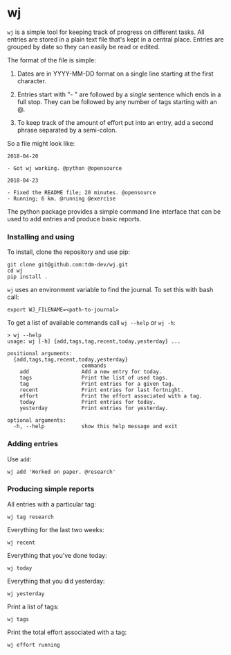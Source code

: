 # wj

`wj` is a simple tool for keeping track of progress on different
tasks. All entries are stored in a plain text file that's kept in a
central place. Entries are grouped by date so they can easily be read
or edited.

The format of the file is simple:

1. Dates are in YYYY-MM-DD format on a single line starting at the
   first character.

2. Entries start with "- " are followed by a *single* sentence which
   ends in a full stop. They can be followed by any number of tags
   starting with an @.

3. To keep track of the amount of effort put into an entry, add a
   second phrase separated by a semi-colon.

So a file might look like:

    2018-04-20
    
    - Got wj working. @python @opensource
    
    2018-04-23
    
    - Fixed the README file; 20 minutes. @opensource
    - Running; 6 km. @running @exercise

The python package provides a simple command line interface that can
be used to add entries and produce basic reports.

### Installing and using

To install, clone the repository and use pip:

    git clone git@github.com:tdm-dev/wj.git
    cd wj
    pip install .
    
`wj` uses an environment variable to find the journal. To set this
with bash call:

    export WJ_FILENAME=<path-to-journal>

To get a list of available commands call `wj --help` or `wj -h`:

    > wj --help
    usage: wj [-h] {add,tags,tag,recent,today,yesterday} ...
    
    positional arguments:
      {add,tags,tag,recent,today,yesterday}
                            commands
        add                 Add a new entry for today.
        tags                Print the list of used tags.
        tag                 Print entries for a given tag.
        recent              Print entries for last fortnight.
        effort              Print the effort associated with a tag.
        today               Print entries for today.
        yesterday           Print entries for yesterday.
    
    optional arguments:
      -h, --help            show this help message and exit

### Adding entries

Use `add`:

    wj add 'Worked on paper. @research'

### Producing simple reports

All entries with a particular tag:

    wj tag research

Everything for the last two weeks:

    wj recent

Everything that you've done today:

    wj today

Everything that you did yesterday:

    wj yesterday

Print a list of tags:

    wj tags

Print the total effort associated with a tag:

    wj effort running
